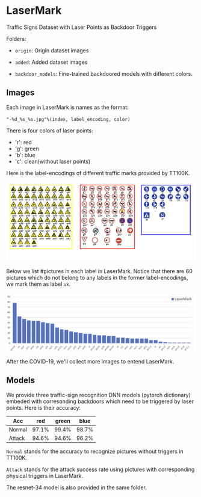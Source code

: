 # LaserMark
Traffic Signs Dataset with Laser Points as Backdoor Triggers

Folders:

- `origin`: Origin dataset images

- `added`: Added dataset images

- `backdoor_models`: Fine-trained backdoored models with different colors.

## Images

Each image in LaserMark is names as the format:

`"-%d_%s_%s.jpg"%(index, label_encoding, color)`

There is four colors of laser points:

- 'r': red
- 'g': green
- 'b': blue
- 'c': clean(without laser points)

Here is the label-encodings of different traffic marks provided by TT100K.

<img src="marks.png" alt="Label-encodings" title="Label-encodings in LaserMark">

Below we list #pictures in each label in LaserMark. Notice that there are 60 pictures which do not belong to any labels in the former label-encodings, we mark them as label `uk`.

<img src="statistic.png" alt="Statistic of #pictures in each label" title="Statistic of #pictures in each label">

After the COVID-19, we'll collect more images to entend LaserMark.

## Models

We provide three traffic-sign recognition DNN models (pytorch dictionary) embeded with corresonding backdoors which need to be triggered by laser points. Here is their accuracy:

|  Acc  | red   | green   | blue  |
| ----  | ----  |  ----   | ----  |
|Normal | 97.1% | 99.4%   | 98.7% |
|Attack | 94.6% | 94.6%   | 96.2% |

`Normal` stands for the accuracy to recognize pictures without triggers in TT100K.

`Attack` stands for the attack success rate using pictures with corresponding physical triggers in LaserMark.

The resnet-34 model is also provided in the same folder.

